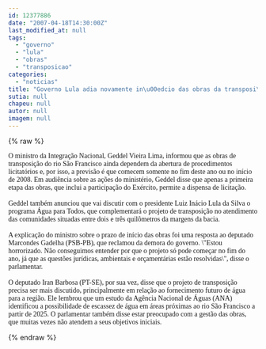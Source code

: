```yaml
---
id: 12377886
date: "2007-04-18T14:30:00Z"
last_modified_at: null
tags:
  - "governo"
  - "lula"
  - "obras"
  - "transposicao"
categories:
  - "noticias"
title: "Governo Lula adia novamente in\u00edcio das obras da transposi\u00e7\u00e3o, para 2008. Para\u00edba protesta"
sutia: null
chapeu: null
autor: null
imagem: null
---
```

{% raw %}
<p><P><FONT face=Verdana>O ministro da Integração Nacional, Geddel Vieira Lima, informou que as obras de transposição do rio São Francisco ainda dependem da abertura de procedimentos licitatórios e, por isso, a previsão é que comecem somente no fim deste ano ou no início de 2008. Em audiência sobre as ações do ministério, Geddel disse que apenas a primeira etapa das obras, que inclui a participação do Exército, permite a dispensa de licitação.<BR><BR>Geddel também anunciou que vai discutir com o presidente Luiz Inácio Lula da Silva o programa Água para Todos, que complementará o projeto de transposição no atendimento das comunidades situadas entre dois e três quilômetros da margens da bacia.<BR><BR>A explicação do ministro sobre o prazo de início das obras foi uma resposta ao deputado Marcondes Gadelha (PSB-PB), que reclamou da demora do governo. \"Estou horrorizado. Não conseguimos entender por que o projeto só pode começar no fim do ano, já que as questões jurídicas, ambientais e orçamentárias estão resolvidas\", disse o parlamentar.<BR><BR>O deputado Iran Barbosa (PT-SE), por sua vez, disse que o projeto de transposição precisa ser mais discutido, principalmente em relação ao fornecimento futuro de água para a região. Ele lembrou que um estudo da Agência Nacional de Águas (ANA) identificou a possibilidade de escassez de água em áreas próximas ao rio São Francisco a partir de 2025. O parlamentar também disse estar preocupado com a gestão das obras, que muitas vezes não atendem a seus objetivos iniciais.</FONT></P> </p>
{% endraw %}